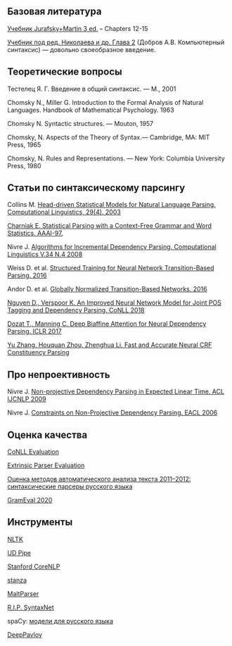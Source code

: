 ## Базовая литература
[Учебник Jurafsky+Martin 3 ed.](https://web.stanford.edu/~jurafsky/slp3/) – Chapters 12-15

[Учебник под ред. Николаева и др. Глава 2](https://yadi.sk/i/_yC0vLUI2z9PFQ) (Добров А.В. Компьютерный синтаксис) —
довольно своеобразное введение.

## Теоретические вопросы

Тестелец Я. Г. Введение в общий синтаксис. — М., 2001

Chomsky N., Miller G. Introduction to the Formal Analysis of Natural Languages. Handbook
of Mathematical Psychology. 1963

Chomsky N. Syntactic structures. — Mouton, 1957

Chomsky, N. Aspects of the Theory of Syntax.— Cambridge, MA: MIT Press, 1965

Chomsky, N. Rules and Representations. — New York: Columbia University Press, 1980

## Статьи по синтаксическому парсингу

Collins M. [Head-driven Statistical Models for Natural Language Parsing. Computational
Linguistics, 29(4). 2003](https://www.aclweb.org/anthology/J03-4003.pdf)

[Charniak E. Statistical Parsing with a Context-Free Grammar and Word Statistics. AAAI-97.](http://www.ai.mit.edu/courses/6.891-nlp/aaai97.pdf)

Nivre J. [Algorithms for Incremental Dependency Parsing. Computational Linguistics V.34 N.4 2008](https://www.aclweb.org/anthology/J08-4003.pdf)


Weiss D. et al. [Structured Training for Neural Network Transition-Based Parsing. 2016](https://arxiv.org/abs/1506.06158v1)

Andor D. et al. [Globally Normalized Transition-Based Networks. 2016](https://arxiv.org/abs/1603.06042)

[Nguyen D., Verspoor K. An Improved Neural Network Model for Joint POS Tagging and
Dependency Parsing. CoNLL 2018]()

[Dozat T., Manning C. Deep Biaffine Attention for Neural Dependency Parsing. ICLR 2017](https://arxiv.org/pdf/1611.01734.pdf)

[Yu Zhang, Houquan Zhou, Zhenghua Li. Fast and Accurate Neural CRF Constituency Parsing](https://arxiv.org/pdf/2008.03736v1.pdf)

## Про непроективность

Nivre J. [Non-projective Dependency Parsing in Expected Linear Time. ACL IJCNLP 2009](https://www.aclweb.org/anthology/P09-1040.pdf)

Nivre J. [Constraints on Non-Projective Dependency Parsing. EACL 2006](https://aclanthology.org/E06-1010.pdf)

## Оценка качества

[CoNLL Evaluation](https://universaldependencies.org/conll18/evaluation.html)

[Extrinsic Parser Evaluation](http://epe.nlpl.eu/index.php?page=1)

[Оценка методов автоматического анализа текста 2011–2012: синтаксические парсеры русского языка](http://www.dialog-21.ru/media/1385/toldova.pdf)

[GramEval 2020](http://www.dialog-21.ru/evaluation/2019/disambiguation/grameval/)

## Инструменты

[NLTK](https://www.nltk.org/book/ch08.html)

[UD Pipe](http://ufal.mff.cuni.cz/udpipe)

[Stanford CoreNLP](https://nlp.stanford.edu/software/)

[stanza](https://stanfordnlp.github.io/stanza/)

[MaltParser](http://www.maltparser.org)
 
[R.I.P. SyntaxNet](https://github.com/tensorflow/models/tree/master/research/syntaxnet)

spaCy: [модели для русского языка](https://github.com/buriy/spacy-ru)

[DeepPavlov](http://docs.deeppavlov.ai/en/master/features/models/syntaxparser.html)
